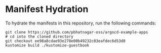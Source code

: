 # Manifest Hydration

To hydrate the manifests in this repository, run the following commands:

```shell
git clone https://github.com/pbhatnagar-oss/argocd-example-apps
# cd into the cloned directory
git checkout ee98a8cdae93e278e00b49232c03eafdec6d53d0
kustomize build ./kustomize-guestbook
```
